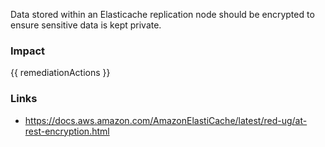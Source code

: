 
Data stored within an Elasticache replication node should be encrypted to ensure sensitive data is kept private.


### Impact
<!-- Add Impact here -->

<!-- DO NOT CHANGE -->
{{ remediationActions }}

### Links
- https://docs.aws.amazon.com/AmazonElastiCache/latest/red-ug/at-rest-encryption.html


